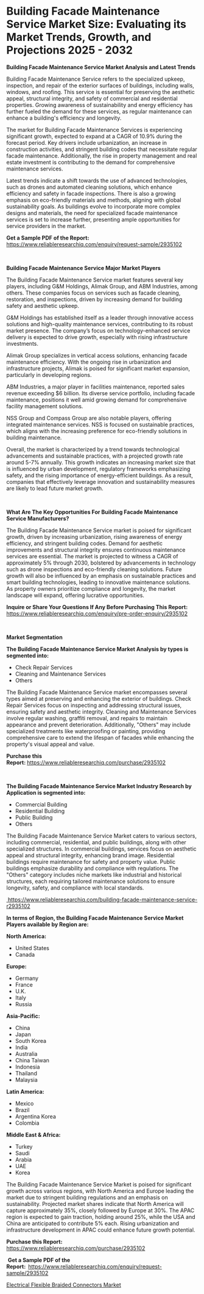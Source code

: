 <p><h1>Building Facade Maintenance Service Market Size: Evaluating its Market Trends, Growth, and Projections 2025 - 2032</h1></p><p><strong>Building Facade Maintenance Service Market Analysis and Latest Trends</strong></p>
<p><p>Building Facade Maintenance Service refers to the specialized upkeep, inspection, and repair of the exterior surfaces of buildings, including walls, windows, and roofing. This service is essential for preserving the aesthetic appeal, structural integrity, and safety of commercial and residential properties. Growing awareness of sustainability and energy efficiency has further fueled the demand for these services, as regular maintenance can enhance a building's efficiency and longevity.</p><p>The market for Building Facade Maintenance Services is experiencing significant growth, expected to expand at a CAGR of 10.9% during the forecast period. Key drivers include urbanization, an increase in construction activities, and stringent building codes that necessitate regular facade maintenance. Additionally, the rise in property management and real estate investment is contributing to the demand for comprehensive maintenance services.</p><p>Latest trends indicate a shift towards the use of advanced technologies, such as drones and automated cleaning solutions, which enhance efficiency and safety in facade inspections. There is also a growing emphasis on eco-friendly materials and methods, aligning with global sustainability goals. As buildings evolve to incorporate more complex designs and materials, the need for specialized facade maintenance services is set to increase further, presenting ample opportunities for service providers in the market.</p></p>
<p><strong>Get a Sample PDF of the Report:&nbsp;</strong> <a href="https://www.reliableresearchiq.com/enquiry/request-sample/2935102?utm_campaign=3085&utm_medium=2&utm_source=Github&utm_content=ia&utm_term=14032025&utm_id=building-facade-maintenance-service">https://www.reliableresearchiq.com/enquiry/request-sample/2935102</a></p>
<p>&nbsp;</p>
<p><strong>Building Facade Maintenance Service Major Market Players</strong></p>
<p><p>The Building Facade Maintenance Service market features several key players, including G&M Holdings, Alimak Group, and ABM Industries, among others. These companies focus on services such as facade cleaning, restoration, and inspections, driven by increasing demand for building safety and aesthetic upkeep.</p><p>G&M Holdings has established itself as a leader through innovative access solutions and high-quality maintenance services, contributing to its robust market presence. The company’s focus on technology-enhanced service delivery is expected to drive growth, especially with rising infrastructure investments.</p><p>Alimak Group specializes in vertical access solutions, enhancing facade maintenance efficiency. With the ongoing rise in urbanization and infrastructure projects, Alimak is poised for significant market expansion, particularly in developing regions.</p><p>ABM Industries, a major player in facilities maintenance, reported sales revenue exceeding $6 billion. Its diverse service portfolio, including facade maintenance, positions it well amid growing demand for comprehensive facility management solutions.</p><p>NSS Group and Compass Group are also notable players, offering integrated maintenance services. NSS is focused on sustainable practices, which aligns with the increasing preference for eco-friendly solutions in building maintenance.</p><p>Overall, the market is characterized by a trend towards technological advancements and sustainable practices, with a projected growth rate around 5-7% annually. This growth indicates an increasing market size that is influenced by urban development, regulatory frameworks emphasizing safety, and the rising importance of energy-efficient buildings. As a result, companies that effectively leverage innovation and sustainability measures are likely to lead future market growth.</p></p>
<p>&nbsp;</p>
<p><strong>What Are The Key Opportunities For Building Facade Maintenance Service Manufacturers?</strong></p>
<p><p>The Building Facade Maintenance Service market is poised for significant growth, driven by increasing urbanization, rising awareness of energy efficiency, and stringent building codes. Demand for aesthetic improvements and structural integrity ensures continuous maintenance services are essential. The market is projected to witness a CAGR of approximately 5% through 2030, bolstered by advancements in technology such as drone inspections and eco-friendly cleaning solutions. Future growth will also be influenced by an emphasis on sustainable practices and smart building technologies, leading to innovative maintenance solutions. As property owners prioritize compliance and longevity, the market landscape will expand, offering lucrative opportunities.</p></p>
<p><strong>Inquire or Share Your Questions If Any Before Purchasing This Report:</strong> <a href="https://www.reliableresearchiq.com/enquiry/pre-order-enquiry/2935102?utm_campaign=3085&utm_medium=2&utm_source=Github&utm_content=ia&utm_term=14032025&utm_id=building-facade-maintenance-service">https://www.reliableresearchiq.com/enquiry/pre-order-enquiry/2935102</a></p>
<p>&nbsp;</p>
<p><strong>Market Segmentation</strong></p>
<p><strong>The Building Facade Maintenance Service Market Analysis by types is segmented into:</strong></p>
<p><ul><li>Check Repair Services</li><li>Cleaning and Maintenance Services</li><li>Others</li></ul></p>
<p><p>The Building Facade Maintenance Service market encompasses several types aimed at preserving and enhancing the exterior of buildings. Check Repair Services focus on inspecting and addressing structural issues, ensuring safety and aesthetic integrity. Cleaning and Maintenance Services involve regular washing, graffiti removal, and repairs to maintain appearance and prevent deterioration. Additionally, "Others" may include specialized treatments like waterproofing or painting, providing comprehensive care to extend the lifespan of facades while enhancing the property's visual appeal and value.</p></p>
<p><strong>Purchase this Report:&nbsp;</strong><a href="https://www.reliableresearchiq.com/purchase/2935102?utm_campaign=3085&utm_medium=2&utm_source=Github&utm_content=ia&utm_term=14032025&utm_id=building-facade-maintenance-service">https://www.reliableresearchiq.com/purchase/2935102</a></p>
<p>&nbsp;</p>
<p><strong>The Building Facade Maintenance Service Market Industry Research by Application is segmented into:</strong></p>
<p><ul><li>Commercial Building</li><li>Residential Building</li><li>Public Building</li><li>Others</li></ul></p>
<p><p>The Building Facade Maintenance Service Market caters to various sectors, including commercial, residential, and public buildings, along with other specialized structures. In commercial buildings, services focus on aesthetic appeal and structural integrity, enhancing brand image. Residential buildings require maintenance for safety and property value. Public buildings emphasize durability and compliance with regulations. The "Others" category includes niche markets like industrial and historical structures, each requiring tailored maintenance solutions to ensure longevity, safety, and compliance with local standards.</p></p>
<p><a href="https://www.reliableresearchiq.com/building-facade-maintenance-service-r2935102?utm_campaign=3085&utm_medium=2&utm_source=Github&utm_content=ia&utm_term=14032025&utm_id=building-facade-maintenance-service">&nbsp;https://www.reliableresearchiq.com/building-facade-maintenance-service-r2935102</a></p>
<p><strong>In terms of Region, the Building Facade Maintenance Service Market Players available by Region are:</strong></p>
<p>
    <p> <strong> North America: </strong>
        <ul>
            <li>United States</li>
            <li>Canada</li>
        </ul>
        </p> 
    <p> <strong> Europe: </strong>
        <ul>
            <li>Germany</li>
            <li>France</li>
            <li>U.K.</li>
            <li>Italy</li>
            <li>Russia</li>
        </ul>
        </p> 
    <p> <strong> Asia-Pacific: </strong>
        <ul>
            <li>China</li>
            <li>Japan</li>
            <li>South Korea</li>
            <li>India</li>
            <li>Australia</li>
            <li>China Taiwan</li>
            <li>Indonesia</li>
            <li>Thailand</li>
            <li>Malaysia</li>
        </ul>
        </p> 
    <p> <strong> Latin America: </strong>
        <ul>
            <li>Mexico</li>
            <li>Brazil</li>
            <li>Argentina Korea</li>
            <li>Colombia</li>
        </ul>
        </p> 
    <p> <strong> Middle East & Africa: </strong>
        <ul>
            <li>Turkey</li>
            <li>Saudi</li>
            <li>Arabia</li>
            <li>UAE</li>
            <li>Korea</li>
        </ul>
    </p>
    </p>
<p><p>The Building Facade Maintenance Service Market is poised for significant growth across various regions, with North America and Europe leading the market due to stringent building regulations and an emphasis on sustainability. Projected market shares indicate that North America will capture approximately 35%, closely followed by Europe at 30%. The APAC region is expected to gain traction, holding around 25%, while the USA and China are anticipated to contribute 5% each. Rising urbanization and infrastructure development in APAC could enhance future growth potential.</p></p>
<p><strong>Purchase this Report: </strong><a href="https://www.reliableresearchiq.com/purchase/2935102?utm_campaign=3085&utm_medium=2&utm_source=Github&utm_content=ia&utm_term=14032025&utm_id=building-facade-maintenance-service">https://www.reliableresearchiq.com/purchase/2935102</a></p>
<p>&nbsp;<strong>Get a Sample PDF of the Report:&nbsp;&nbsp;</strong><a href="https://www.reliableresearchiq.com/enquiry/request-sample/2935102?utm_campaign=3085&utm_medium=2&utm_source=Github&utm_content=ia&utm_term=14032025&utm_id=building-facade-maintenance-service">https://www.reliableresearchiq.com/enquiry/request-sample/2935102</a></p>
<p><strong></strong></p>
<p><p><a href="https://github.com/xalatieusope/Market-Research-Report-List-1/blob/main/electrical-flexible-braided-connectors-market.md?utm_campaign=3085&utm_medium=2&utm_source=Github&utm_content=ia&utm_term=14032025&utm_id=building-facade-maintenance-service">Electrical Flexible Braided Connectors Market</a></p></p>